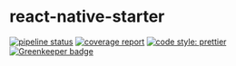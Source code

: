 # react-native-starter

[![pipeline status](https://gitlab.com/scitbiz/react-native-starter/badges/master/pipeline.svg)](https://gitlab.com/scitbiz/react-native-starter/commits/master)
[![coverage report](https://gitlab.com/scitbiz/react-native-starter/badges/master/coverage.svg)](https://gitlab.com/scitbiz/react-native-starter/commits/master)
[![code style: prettier](https://img.shields.io/badge/code_style-prettier-ff69b4.svg?style=flat-square)](https://github.com/prettier/prettier) [![Greenkeeper badge](https://badges.greenkeeper.io/scitbiz/react-native-starter.svg)](https://greenkeeper.io/)
